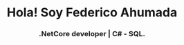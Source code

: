<h1 align="center">Hola! Soy Federico Ahumada</h1>
<h3 align="center">.NetCore developer | C# - SQL.</h3>

